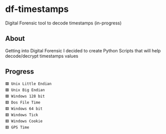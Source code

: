 # df-timestamps
Digital Forensic tool to decode timestamps (in-progress)

## About

Getting into Digital Forensic I decided to create Python Scripts
that will help decode/decrypt timestamps values

## Progress
    🟩 Unix Little Endian
    🟩 Unix Big Endian
    🟩 Windows 128 bit
    🟥 Dos File Time
    🟥 Windows 64 bit
    🟥 Windows Tick
    🟥 Windows Cookie
    🟥 GPS Time